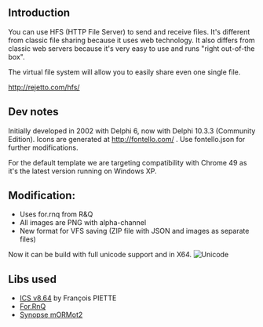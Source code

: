 ## Introduction
You can use HFS (HTTP File Server) to send and receive files.
It's different from classic file sharing because it uses web technology.
It also differs from classic web servers because it's very easy to use and runs "right out-of-the box".

The virtual file system will allow you to easily share even one single file.


http://rejetto.com/hfs/

## Dev notes
Initially developed in 2002 with Delphi 6, now with Delphi 10.3.3 (Community Edition).
Icons are generated at http://fontello.com/ . Use fontello.json for further modifications.

For the default template we are targeting compatibility with Chrome 49 as it's the latest version running on Windows XP.

## Modification:
- Uses for.rnq from R&Q
- All images are PNG with alpha-channel
- New format for VFS saving (ZIP file with JSON and images as separate files)

Now it can be build with full unicode support and in X64.
<img src="https://rnq.ru/forum/attachment/1977" alt="Unicode">

## Libs used
- [ICS v8.64](http://www.overbyte.be) by François PIETTE 
- [For.RnQ](https://github.com/drapid/rnq/tree/master/for.RnQ)
- [Synopse mORMot2](https://github.com/synopse/mORMot2)
